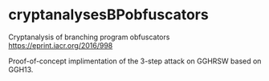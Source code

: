 # cryptanalysesBPobfuscators
Cryptanalysis of branching program obfuscators
https://eprint.iacr.org/2016/998

Proof-of-concept implimentation of the 3-step attack on GGHRSW based on GGH13.
